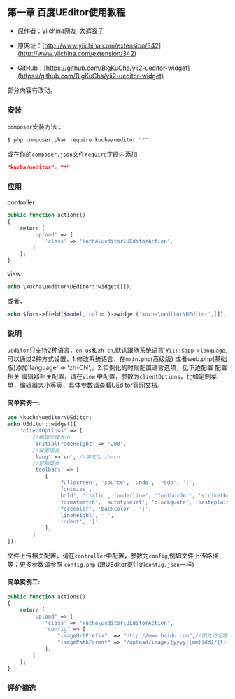 
## 第一章 百度UEditor使用教程

* 原作者：yiichina网友-[大裤衩子](http://www.yiichina.com/user/21428)

* 原网址：[http://www.yiichina.com/extension/342](http://www.yiichina.com/extension/342)

* GitHub：[https://github.com/BigKuCha/yii2-ueditor-widget](https://github.com/BigKuCha/yii2-ueditor-widget)

部分内容有改动。

### 安装

`composer`安装方法：

```bash
$ php composer.phar require kucha/ueditor "*"
```

或在你的`composer.json`文件`require`字段内添加

```json
"kucha/ueditor": "*"
```

### 应用

controller:

```php
public function actions()
{
    return [
        'upload' => [
            'class' => 'kucha\ueditor\UEditorAction',
        ]
    ];
}
```

view:

```php
echo \kucha\ueditor\UEditor::widget([]);
```

或者，

```php
echo $form->field($model,'colum')->widget('kucha\ueditor\UEditor',[]);
```

### 说明

`ueditor`只支持2种语言，`en-us`和`zh-cn`,默认跟随系统语言 `Yii::$app->language`,可以通过2种方式设置，1.修改系统语言，在`main.php`(高级版) 或者web.php(基础版)添加'language' => 'zh-CN',。2.实例化的时候配置语言选项，见下边配置
配置相关
编辑器相关配置，请在`view` 中配置，参数为`clientOptions`，比如定制菜单，编辑器大小等等，具体参数请查看UEditor官网文档。

#### 简单实例一:

```php
use \kucha\ueditor\UEditor;
echo UEditor::widget([
    'clientOptions' => [
        //编辑区域大小
        'initialFrameHeight' => '200',
        //设置语言
        'lang' =>'en', //中文为 zh-cn
        //定制菜单
        'toolbars' => [
            [
                'fullscreen', 'source', 'undo', 'redo', '|',
                'fontsize',
                'bold', 'italic', 'underline', 'fontborder', 'strikethrough', 'removeformat',
                'formatmatch', 'autotypeset', 'blockquote', 'pasteplain', '|',
                'forecolor', 'backcolor', '|',
                'lineheight', '|',
                'indent', '|'
            ],
        ]
]);
```

文件上传相关配置，请在`controller`中配置，参数为`config`,例如文件上传路径等；更多参数请参照 `config.php` (跟UEditor提供的`config.json`一样)

#### 简单实例二:

```php
public function actions()
{
    return [
        'upload' => [
            'class' => 'kucha\ueditor\UEditorAction',
            'config' => [
                "imageUrlPrefix"  => "http://www.baidu.com",//图片访问路径前缀
                "imagePathFormat" => "/upload/image/{yyyy}{mm}{dd}/{time}{rand:6}" //上传保存路径
            ],
        ]
    ];
}
```

### 评价摘选

